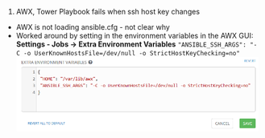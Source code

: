 1. AWX, Tower Playbook fails when ssh host key changes
 
- AWX is not loading ansible.cfg - not clear why
- Worked around  by setting in the environment variables in the AWX GUI:
**Settings - Jobs -> Extra Environment Variables**
 `"ANSIBLE_SSH_ARGS": "-C -o UserKnownHostsFile=/dev/null -o StrictHostKeyChecking=no"`
 ![846e911c7ad02cbde3209650052e169f.png](../../_resources/846e911c7ad02cbde3209650052e169f.png)